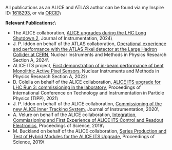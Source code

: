 All publications as an ALICE and ATLAS author can be found via my Inspire ID: [1618293](https://inspirehep.net/authors/1618293), or via [ORCID](https://orcid.org/0000-0002-2851-5554)\

**Relevant Publications:**\

- The ALICE collaboration, [ALICE upgrades during the LHC Long Shutdown 2](https://iopscience.iop.org/article/10.1088/1748-0221/19/05/P05062), Journal of Instrumentation, 2024\
- J. P. Iddon on behalf of the ATLAS collaboration, [Operational experience and performance with the ATLAS Pixel detector at the Large Hadron Collider at CERN](https://www.sciencedirect.com/science/article/pii/S0168900224002389), Nuclear Instruments and Methods in Physics Research Section A, 2024\
- ALICE ITS project, [First demonstration of in-beam performance of bent Monolithic Active Pixel Sensors](https://www.sciencedirect.com/science/article/abs/pii/S0168900221011098), Nuclear Instruments and Methods in Physics Research Section A, 2022\
- D. Colella on behalf of the ALICE collaboration, [ALICE ITS upgrade for LHC Run 3: commissioning in the laboratory](https://iopscience.iop.org/article/10.1088/1742-6596/2374/1/012058), Proceedings of International Conference on Technology and Instrumentation in Particle Physics (TIPP), 2021\
- J. P. Iddon on behalf of the ALICE collaboration, [Commissioning of the new ALICE Inner Tracking System](https://iopscience.iop.org/article/10.1088/1748-0221/15/08/C08009), Journal of Instrumentation, 2020\
- A. Velure on behalf of the ALICE collaboration, [Integration, Commissioning and First Experience of ALICE ITS Control and Readout Electronics](https://pos.sissa.it/370/113/), Proceedings of Science, 2019\
- M. Buckland on behalf of the ALICE collaboration, [Series Production and Test of Hybrid Modules for the ALICE ITS Upgrade](https://pos.sissa.it/373/063), Proceedings of Science, 2019\


